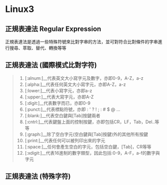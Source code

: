 # Linux3
## 正規表達法 Regular Expression
正規表達法是透過一些特殊符號來比對字串的方法，並可對符合比對條件的字串進行搜尋、萃取、替代、轉換等等
## 正規表達法 (國際模式比對字符)
>1. [:alnum:]__代表英文大小寫字元及數字，亦即0-9，A-Z，a-z
>2. [:alpha:]__代表任何英文大小寫字元，亦即A-Z，a-z
>3. [:lower:]__代表小寫字元，亦即a-z
>4. [:upper:]__代表大寫字元，亦即A-Z
>5. [:digit:]__代表數字而已，亦即0-9
>6. [:punct:]__代表標點符號，亦即 : ' ? ! ; : # $ @ ...
>7. [:blank:]__代表空白鍵與[Tab]按鍵兩者
>8. [:cntrl:]__代表鍵盤上面的控制按鍵，亦即包括CR，LF，Tab，Del..等等
>9. [:graph:]__除了空白字元(空白鍵與[Tab]按鍵)外的其他所有按鍵
>10. [:print:]__代表任何可以被列印出來的字元
>11. [:space:]__任何會產生空白的字元，包括空白鍵，[Tab]，CR等等
>12. [:xdigit:]__代表16進制的數字類型，因此包括:0-9，A-F，a-f的數字與字元
## 正規表達法 (特殊字符)
